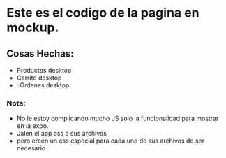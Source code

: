 # Este es el codigo de la pagina en mockup.

## Cosas Hechas:

- Productos desktop
- Carrito desktop
- -Ordenes desktop



### Nota: 
- No le estoy complicando mucho JS solo la funcionalidad para mostrar en la expo.
- Jalen el app css a sus archivos
- pero creen un css especial para cada uno de sus archivos de ser necesario


